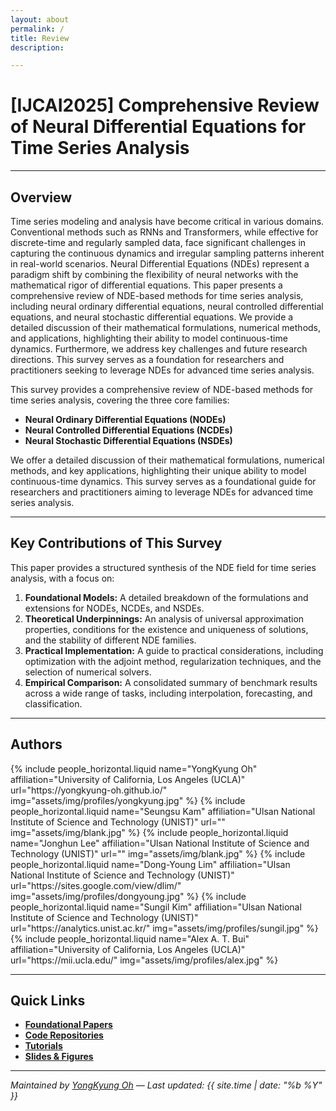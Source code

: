 ```yaml
---
layout: about
permalink: /
title: Review
description: 

---
```


# **[IJCAI2025] Comprehensive Review of Neural Differential Equations for Time Series Analysis**

---

## Overview

Time series modeling and analysis have become critical in various domains. Conventional methods such as RNNs and Transformers, while effective for discrete-time and regularly sampled data, face significant challenges in capturing the continuous dynamics and irregular sampling patterns inherent in real-world scenarios. Neural Differential Equations (NDEs) represent a paradigm shift by combining the flexibility of neural networks with the mathematical rigor of differential equations. This paper presents a comprehensive review of NDE-based methods for time series analysis, including neural ordinary differential equations, neural controlled differential equations, and neural stochastic differential equations. We provide a detailed discussion of their mathematical formulations, numerical methods, and applications, highlighting their ability to model continuous-time dynamics. Furthermore, we address key challenges and future research directions. This survey serves as a foundation for researchers and practitioners seeking to leverage NDEs for advanced time series analysis.

This survey provides a comprehensive review of NDE-based methods for time series analysis, covering the three core families:
- **Neural Ordinary Differential Equations (NODEs)**
- **Neural Controlled Differential Equations (NCDEs)**
- **Neural Stochastic Differential Equations (NSDEs)**

We offer a detailed discussion of their mathematical formulations, numerical methods, and key applications, highlighting their unique ability to model continuous-time dynamics. This survey serves as a foundational guide for researchers and practitioners aiming to leverage NDEs for advanced time series analysis.

---

## Key Contributions of This Survey

This paper provides a structured synthesis of the NDE field for time series analysis, with a focus on:

1.  **Foundational Models:** A detailed breakdown of the formulations and extensions for NODEs, NCDEs, and NSDEs.
2.  **Theoretical Underpinnings:** An analysis of universal approximation properties, conditions for the existence and uniqueness of solutions, and the stability of different NDE families.
3.  **Practical Implementation:** A guide to practical considerations, including optimization with the adjoint method, regularization techniques, and the selection of numerical solvers.
4.  **Empirical Comparison:** A consolidated summary of benchmark results across a wide range of tasks, including interpolation, forecasting, and classification.

---

## Authors

<div class="row row-cols-1 row-cols-md-2 g-3">
  {% include people_horizontal.liquid name="YongKyung Oh" affiliation="University of California, Los Angeles (UCLA)" url="https://yongkyung-oh.github.io/" img="assets/img/profiles/yongkyung.jpg" %}
  {% include people_horizontal.liquid name="Seungsu Kam" affiliation="Ulsan National Institute of Science and Technology (UNIST)" url="" img="assets/img/blank.jpg" %}
  {% include people_horizontal.liquid name="Jonghun Lee" affiliation="Ulsan National Institute of Science and Technology (UNIST)" url="" img="assets/img/blank.jpg" %}
  {% include people_horizontal.liquid name="Dong-Young Lim" affiliation="Ulsan National Institute of Science and Technology (UNIST)" url="https://sites.google.com/view/dlim/" img="assets/img/profiles/dongyoung.jpg" %}
  {% include people_horizontal.liquid name="Sungil Kim" affiliation="Ulsan National Institute of Science and Technology (UNIST)" url="https://analytics.unist.ac.kr/" img="assets/img/profiles/sungil.jpg" %}
  {% include people_horizontal.liquid name="Alex A. T. Bui" affiliation="University of California, Los Angeles (UCLA)" url="https://mii.ucla.edu/" img="assets/img/profiles/alex.jpg" %}
</div>

---

## Quick Links

- **[Foundational Papers](/publications/)**  
- **[Code Repositories](#)**  
- **[Tutorials](https://github.com/yongkyung-oh/Stable-Neural-SDEs/tree/main/tutorial)**  
- **[Slides & Figures](#)**

---

*Maintained by [YongKyung Oh](https://yongkyung-oh.github.io/) — Last updated: {{ site.time | date: "%b %Y" }}*
